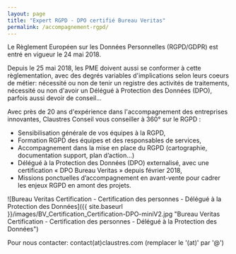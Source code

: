 ```yaml
---
layout: page
title: "Expert RGPD - DPO certifié Bureau Veritas"
permalink: /accompagnement-rgpd/
---
```

Le Règlement Européen sur les Données Personnelles (RGPD/GDPR) est entré en vigueur le 24 mai 2018.

Depuis le 25 mai 2018, les PME doivent aussi se conformer à cette règlementation, avec des degrés variables d'implications selon leurs coeurs de métier: nécessité ou non de tenir un registre des activités de traitements, nécessité ou non d'avoir un Délégué à Protection des Données (DPO), parfois aussi devoir de conseil...

Avec près de 20 ans d'expérience dans l'accompagnement des entreprises innovantes, Claustres Conseil vous conseiller à 360° sur le RGPD :

* Sensibilisation générale de vos équipes à la RGPD,
* Formation RGPD des équipes et des responsables de services,
* Accompagnement dans la mise en place du RGPD (cartographie, documentation support, plan d’action…)
* Délégué à la Protection des Données (DPO) externalisé, avec une certification « DPO Bureau Veritas » depuis février 2018,
* Missions ponctuelles d’accompagnement en avant-vente pour cadrer les enjeux RGPD en amont des projets.

![Bureau Veritas Certification - Certification des personnes - Délégué à la Protection des Données]({{ site.baseurl }}/images/BV_Certification_Certification-DPO-miniV2.jpg "Bureau Veritas Certification - Certification des personnes - Délégué à la Protection des Données")

Pour nous contacter: contact(at)claustres.com (remplacer le '(at)' par '@')
